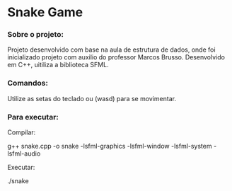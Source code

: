 # Snake Game

### Sobre o projeto:

Projeto desenvolvido com base na aula de estrutura de dados, onde foi inicializado projeto com auxilio do professor Marcos Brusso. Desenvolvido em C++, uitiliza a biblioteca SFML.

### Comandos:

Utilize as setas do teclado ou (wasd) para se movimentar.

### Para executar:

Compilar:

g++ snake.cpp -o snake -lsfml-graphics -lsfml-window -lsfml-system -lsfml-audio

Executar:

./snake